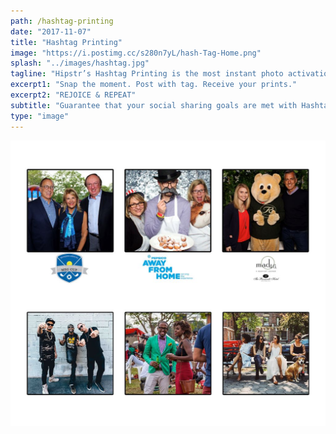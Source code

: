 ```yaml
---
path: /hashtag-printing
date: "2017-11-07"
title: "Hashtag Printing"
image: "https://i.postimg.cc/s280n7yL/hash-Tag-Home.png"
splash: "../images/hashtag.jpg"
tagline: "Hipstr’s Hashtag Printing is the most instant photo activation ever… We guarantee a good time, every time."
excerpt1: "Snap the moment. Post with tag. Receive your prints."
excerpt2: "REJOICE & REPEAT"
subtitle: "Guarantee that your social sharing goals are met with Hashtag Printing. Designed for high levels of social media engagement, guests will receive instant, branded prints by including your hashtag in their posts, ensuring your brand gets the attention it deserves."
type: "image"
---
```


<img alt="Hipstr Hashtag Grid" src="../images/hashtagGrid.jpg">
